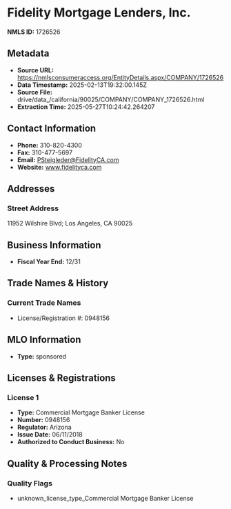 # Fidelity Mortgage Lenders, Inc.

**NMLS ID:** 1726526

## Metadata
- **Source URL:** https://nmlsconsumeraccess.org/EntityDetails.aspx/COMPANY/1726526
- **Data Timestamp:** 2025-02-13T19:32:00.145Z
- **Source File:** drive/data_/california/90025/COMPANY/COMPANY_1726526.html
- **Extraction Time:** 2025-05-27T10:24:42.264207

## Contact Information
- **Phone:** 310-820-4300
- **Fax:** 310-477-5697
- **Email:** PSteigleder@FidelityCA.com
- **Website:** www.fidelityca.com

## Addresses
### Street Address
11952 Wilshire Blvd; Los Angeles, CA 90025

## Business Information
- **Fiscal Year End:** 12/31

## Trade Names & History
### Current Trade Names
- License/Registration #: 0948156

## MLO Information
- **Type:** sponsored

## Licenses & Registrations

### License 1
- **Type:** Commercial Mortgage Banker License
- **Number:** 0948156
- **Regulator:** Arizona
- **Issue Date:** 06/11/2018
- **Authorized to Conduct Business:** No

## Quality & Processing Notes
### Quality Flags
- unknown_license_type_Commercial Mortgage Banker License
